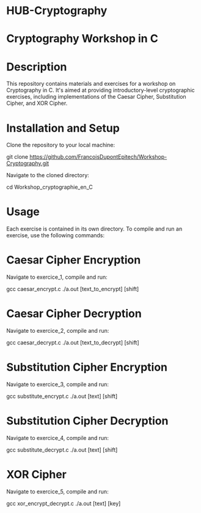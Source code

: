 # HUB-Cryptography

# Cryptography Workshop in C

# Description

This repository contains materials and exercises for a workshop on Cryptography in C. It's aimed at providing introductory-level cryptographic exercises, including implementations of the Caesar Cipher, Substitution Cipher, and XOR Cipher.


# Installation and Setup
Clone the repository to your local machine:

git clone https://github.com/FrancoisDupontEpitech/Workshop-Cryptography.git

Navigate to the cloned directory:

cd Workshop_cryptographie_en_C


# Usage

Each exercise is contained in its own directory. To compile and run an exercise, use the following commands:

# Caesar Cipher Encryption

Navigate to exercice_1, compile and run:

gcc caesar_encrypt.c
./a.out [text_to_encrypt] [shift]

# Caesar Cipher Decryption

Navigate to exercice_2, compile and run:

gcc caesar_decrypt.c
./a.out [text_to_decrypt] [shift]

# Substitution Cipher Encryption

Navigate to exercice_3, compile and run:

gcc substitute_encrypt.c
./a.out [text] [shift]

# Substitution Cipher Decryption

Navigate to exercice_4, compile and run:

gcc substitute_decrypt.c
./a.out [text] [shift]

# XOR Cipher

Navigate to exercice_5, compile and run:

gcc xor_encrypt_decrypt.c
./a.out [text] [key]

